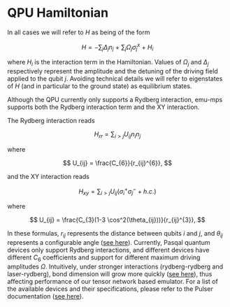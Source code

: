 # QPU Hamiltonian
In all cases we will refer to $H$ as being of the form

$$
H = -\sum_j\Delta_jn_j \ + \ \sum_j\Omega_j\sigma^x_j \ + \ H_{i}
$$

where $H_i$ is the interaction term in the Hamiltonian.
Values of $\Omega_j$ and $\Delta_j$ respectively represent the amplitude and the detuning of the driving field applied to the qubit $j$. Avoiding technical details we will refer to eigenstates of $H$ (and in particular to the ground state) as equilibrium states.

Although the QPU currently only supports a Rydberg interaction, emu-mps supports both the Rydberg interaction term and the XY interaction.

The Rydberg interaction reads

$$
H_{rr} = \sum_{i>j} U_{ij} n_{i}n_{j}
$$

where

$$
U_{ij} = \frac{C_{6}}{r_{ij}^{6}},
$$

and the XY interaction reads

$$
H_{xy} = \sum_{i>j} U_{ij} (\sigma^+_{i}\sigma^-_{j} + h.c.)
$$

where

$$
U_{ij} = \frac{C_{3}(1-3 \cos^2(\theta_{ij}))}{r_{ij}^{3}},
$$

In these formulas, $r_{ij}$ represents the distance between qubits $i$ and $j$, and $\theta_{ij}$ represents a configurable angle ([see here](https://pulser.readthedocs.io/en/stable/tutorials/xy_spin_chain.html)).
Currently, Pasqal quantum devices only support Rydberg interactions, and different devices have different $C_6$ coefficients and support for different maximum driving amplitudes $\Omega$.
Intuitively, under stronger interactions (rydberg-rydberg and laser-rydberg),
bond dimension will grow more quickly ([see here](mps/index.md)), thus affecting performance of our tensor network based emulator.
For a list of the available devices and their specifications, please refer to the Pulser documentation ([see here](https://pulser.readthedocs.io/en/stable/tutorials/virtual_devices.html)).
